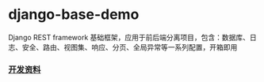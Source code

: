 # django-base-demo
Django REST framework 基础框架，应用于前后端分离项目，包含：数据库、日志、安全、路由、视图集、响应、分页、全局异常等一系列配置，开箱即用

### [开发资料](dev-guide.md)
